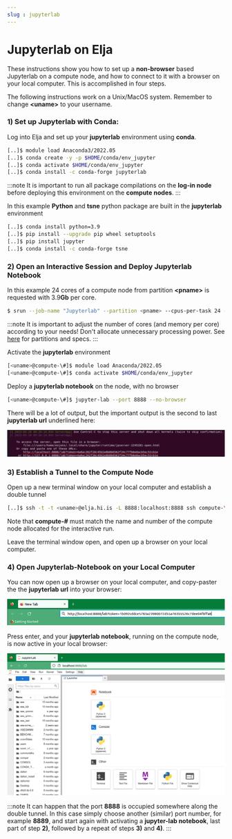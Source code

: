 ```yaml
---
slug : jupyterlab
---
```


# Jupyterlab on Elja

These instructions show you how to set up a **non-browser** based Jupyterlab on a compute node,
and how to connect to it with a browser on your local computer. This is accomplished in four steps.

The following instructions work on a Unix/MacOS system. Remember to change **<uname\>** to 
your username.

### 1) Set up Jupyterlab with Conda:

Log into Elja and set up your **jupyterlab** environment using **conda**. 

```bash
[..]$ module load Anaconda3/2022.05
[..]$ conda create -y -p $HOME/conda/env_jupyter
[..]$ conda activate $HOME/conda/env_jupyter
[..]$ conda install -c conda-forge jupyterlab
```

:::note
It is important to run all package compilations on the **log-in node** before deploying this environment on the **compute nodes**.
:::

In this example **Python** and **tsne** python package are built in the **jupyterlab** environment

```bash
[..]$ conda install python=3.9
[..]$ pip install --upgrade pip wheel setuptools
[..]$ pip install jupyter
[..]$ conda install -c conda-forge tsne
```

### 2) Open an Interactive Session and Deploy Jupyterlab Notebook

In this example 24 cores of a compute node from partition **<pname\>** is requested with 3.9**Gb** per core.

```bash
$ srun --job-name "Jupyterlab" --partition <pname> --cpus-per-task 24 --mem-per-cpu 3900 --time 1-00:00:00 --pty bash
```

:::note
It is important to adjust the number of cores (and memory per core) according to your needs! Don't allocate unnecessary processing power. See [here](../hardware/01_partitions.md) for partitions and specs.
:::

Activate the **jupyterlab** environment
```bash
[<uname>@compute-\#]$ module load Anaconda/2022.05
[<uname>@compute-\#]$ conda activate $HOME/conda/env_jupyter
```

Deploy a **jupyterlab notebook** on the node, with no browser
```bash
[<uname>@compute-\#]$ jupyter-lab --port 8888 --no-browser
```

There will be a lot of output, but the important output is the second to last **jupyterlab url** underlined here:

![Example Jupyterlab](../assets/jlabexample.png)

### 3) Establish a Tunnel to the Compute Node

Open up a new terminal window on your local computer and establish a double tunnel 

```bash                                                                    
[..]$ ssh -t -t <uname>@elja.hi.is -L 8888:localhost:8888 ssh compute-\# -L 8888:localhost:8888
```

Note that **compute-\#** must match the name and number of the compute node allocated for the interactive run.

Leave the terminal window open, and open up a browser on your local computer.

### 4) Open Jupyterlab-Notebook on your Local Computer

You can now open up a browser on your local computer, and copy-paster the the **jupyterlab url** into your browser:

![Example Jupyterlab 2](../assets/jlabexample2.png)

Press enter, and your **jupyterlab notebook**, running on the compute node, is now active in your local browser:

![Example Jupyterlab 3](../assets/jlabexample3.png)

:::note
It can happen that the port **8888** is occupied somewhere along the double tunnel. In this case simply choose another (similar) port number, for example **8889**, and start again with activating a **jupyter-lab notebook**, last part of step **2)**, followed by a repeat of steps **3)** and **4)**.
:::


